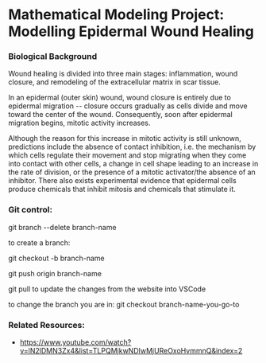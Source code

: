 # Mathematical Modeling Project: Modelling Epidermal Wound Healing

### Biological Background
Wound healing is divided into three main stages: inflammation, wound closure, and remodeling of the extracellular matrix in scar tissue. 

In an epidermal (outer skin) wound, wound closure is entirely due to epidermal migration -- closure occurs gradually as cells divide and move toward the center of the wound. Consequently, soon after epidermal migration begins, mitotic activity increases. 

Although the reason for this increase in mitotic activity is still unknown, predictions include the absence of contact inhibition, i.e. the mechanism by which cells regulate their movement and stop migrating when they come into contact with other cells, a change in cell shape leading to an increase in the rate of division, or the presence of a mitotic activator/the absence of an inhibitor. There also exists experimental evidence that epidermal cells produce chemicals that inhibit mitosis and chemicals that stimulate it.

### Git control:

git branch --delete branch-name


to create a branch:

git checkout -b branch-name

git push origin branch-name



git pull to update the changes from the website into VSCode



to change the branch you are in: git checkout branch-name-you-go-to


### Related Resources:
* https://www.youtube.com/watch?v=lN2lDMN3Zx4&list=TLPQMjkwNDIwMjUReOxoHvmmnQ&index=2
